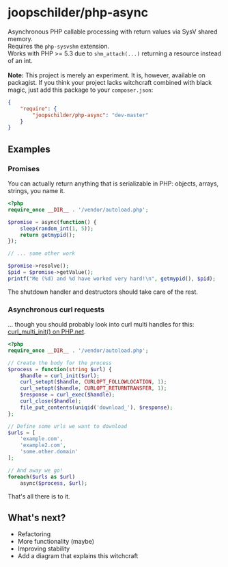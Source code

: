 # joopschilder/php-async
Asynchronous PHP callable processing with return values via SysV shared memory.<br/>
Requires the `php-sysvshm` extension.<br/>
Works with PHP >= 5.3 due to `shm_attach(...)` returning a resource instead of an int.<br/>
<br/>
<b>Note:</b> This project is merely an experiment. It is, however, available on packagist.
If you think your project lacks witchcraft combined with black magic, just add this package to your `composer.json`:
```json
{
    "require": {
        "joopschilder/php-async": "dev-master"
    }
}
```


## Examples

### Promises
You can actually return anything that is serializable in PHP: objects, arrays, strings, you name it.
```php
<?php
require_once __DIR__ . '/vendor/autoload.php';

$promise = async(function() {
	sleep(random_int(1, 5));
	return getmypid();
});

// ... some other work

$promise->resolve();
$pid = $promise->getValue();
printf("Me (%d) and %d have worked very hard!\n", getmypid(), $pid);
```
The shutdown handler and destructors should take care of the rest.



### Asynchronous curl requests
... though you should probably look into curl multi handles for this: <a href="http://php.net/manual/en/function.curl-multi-init.php">curl_multi_init() on PHP.net</a>.

```php
<?php
require_once __DIR__ . '/vendor/autoload.php';

// Create the body for the process
$process = function(string $url) {
    $handle = curl_init($url);
    curl_setopt($handle, CURLOPT_FOLLOWLOCATION, 1);
    curl_setopt($handle, CURLOPT_RETURNTRANSFER, 1);
    $response = curl_exec($handle);
    curl_close($handle);
    file_put_contents(uniqid('download_'), $response);
};

// Define some urls we want to download
$urls = [
    'example.com',
    'example2.com',
    'some.other.domain'
];

// And away we go!
foreach($urls as $url)
    async($process, $url);
```
That's all there is to it.

## What's next?
- Refactoring
- More functionality (maybe)
- Improving stability
- Add a diagram that explains this witchcraft